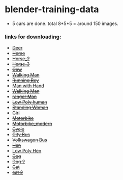 # blender-training-data
* 5 cars are done. total 8\*5\*5 = around 150 images.




### links for downloading:
* ~~[Deer](https://www.blendswap.com/blends/view/21278)~~
* ~~[Horse](https://www.blendswap.com/blends/view/78140)~~
* ~~[Horse_2](https://www.blendswap.com/blends/view/76528)~~
* ~~[Horse_3](https://www.blendswap.com/blends/view/78658)~~
* ~~[Cow](https://www.blendswap.com/blends/view/67221)~~
* ~~[Walking Man](https://www.blendswap.com/blends/view/20564)~~
* ~~[Running Boy](https://www.blendswap.com/blends/view/24092)~~
* ~~[Man with Hand](https://www.blendswap.com/blends/view/67045)~~
* ~~[Walking Man](https://www.blendswap.com/blends/view/66412)~~
* ~~[ranger Man](https://www.blendswap.com/blends/view/71099)~~
* ~~[Low Poly human](https://www.blendswap.com/blends/view/71843)~~
* ~~[Standing Woman](https://www.blendswap.com/blends/view/66413)~~
* ~~[Girl](https://www.blendswap.com/blends/view/66416)~~
* ~~[Motorbike](https://www.blendswap.com/blends/view/48422)~~
* ~~[Motorbike_modern](https://www.blendswap.com/blends/view/66781)~~
* ~~[Cycle](https://www.blendswap.com/blends/view/72436)~~
* ~~[City Bus](https://www.blendswap.com/blends/view/47548)~~
* ~~[Volkswagon Bus](https://www.blendswap.com/blends/view/48280)~~
* ~~[Hen](https://www.blendswap.com/blends/view/76313)~~
* [Low Poly Hen](https://www.blendswap.com/blends/view/76321)
* ~~[Dog](https://www.blendswap.com/blends/view/71960)~~
* ~~[Dog 2](https://www.blendswap.com/blends/view/77864)~~
* ~~[Cat](https://www.blendswap.com/blends/view/57118)~~
* ~~[cat 2](https://www.blendswap.com/blends/view/86110)~~